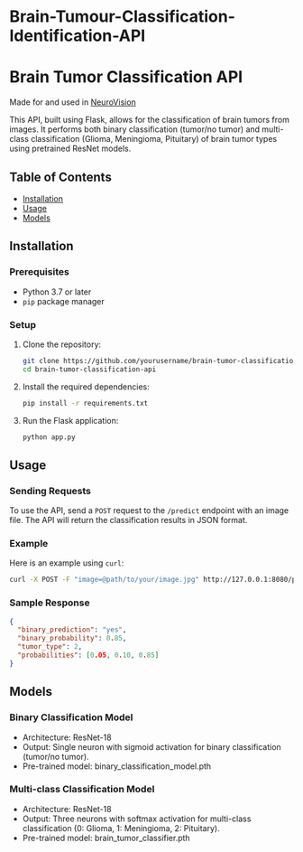 # Brain-Tumour-Classification-Identification-API

# Brain Tumor Classification API

Made for and used in [NeuroVision](https://braintumourdetect.vercel.app/)

This API, built using Flask, allows for the classification of brain tumors from images. It performs both binary classification (tumor/no tumor) and multi-class classification (Glioma, Meningioma, Pituitary) of brain tumor types using pretrained ResNet models.

## Table of Contents

- [Installation](##Installation)
- [Usage](##Usage)
- [Models](#Models)

## Installation

### Prerequisites

- Python 3.7 or later
- `pip` package manager

### Setup

1. Clone the repository:

    ```bash
    git clone https://github.com/yourusername/brain-tumor-classification-api.git
    cd brain-tumor-classification-api
    ```

2. Install the required dependencies:

    ```bash
    pip install -r requirements.txt
    ```


3. Run the Flask application:

    ```bash
    python app.py
    ```

## Usage

### Sending Requests

To use the API, send a `POST` request to the `/predict` endpoint with an image file. The API will return the classification results in JSON format.

### Example

Here is an example using `curl`:

```bash
curl -X POST -F "image=@path/to/your/image.jpg" http://127.0.0.1:8080/predict
```

### Sample Response 
```json
{
  "binary_prediction": "yes",
  "binary_probability": 0.85,
  "tumor_type": 2,
  "probabilities": [0.05, 0.10, 0.85]
}
```

## Models
### Binary Classification Model
- Architecture: ResNet-18
- Output: Single neuron with sigmoid activation for binary classification (tumor/no tumor).
- Pre-trained model: binary_classification_model.pth
### Multi-class Classification Model
- Architecture: ResNet-18
- Output: Three neurons with softmax activation for multi-class classification (0: Glioma, 1: Meningioma, 2: Pituitary).
- Pre-trained model: brain_tumor_classifier.pth

